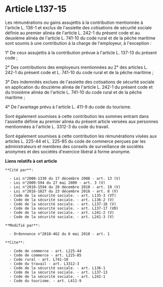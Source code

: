 # Article L137-15

Les rémunérations ou gains assujettis à la contribution mentionnée à l'article L. 136-1 et exclus de l'assiette des
cotisations de sécurité sociale définie au premier alinéa de l'article L. 242-1 du présent code et au deuxième alinéa de
l'article L. 741-10 du code rural et de la pêche maritime sont soumis à une contribution à la charge de l'employeur, à
l'exception : 

1° De ceux assujettis à la contribution prévue à l'article L. 137-13 du présent code ; 

2° Des contributions des employeurs mentionnées au 2° des articles L. 242-1 du présent code et L. 741-10 du code rural et de
la pêche maritime ; 

3° Des indemnités exclues de l'assiette des cotisations de sécurité sociale en application du douzième alinéa de l'article L.
242-1 du présent code et du troisième alinéa de l'article L. 741-10 du code rural et de la pêche maritime ; 

4° De l'avantage prévu à l'article L. 411-9 du code du tourisme. 

Sont également soumises à cette contribution les sommes entrant dans l'assiette définie au premier alinéa du présent article
versées aux personnes mentionnées à l'article L. 3312-3 du code du travail. 

Sont également soumises à cette contribution les rémunérations visées aux articles L. 225-44 et L. 225-85 du code de commerce
perçues par les administrateurs et membres des conseils de surveillance de sociétés anonymes et des sociétés d'exercice
libéral à forme anonyme.

**Liens relatifs à cet article**

	**Cité par**:

	  - Loi n°2008-1330 du 17 décembre 2008 - art. 13 (V)
	  - Loi n°2009-594 du 27 mai 2009 - art. 3 (V)
	  - Loi n°2010-1594 du 20 décembre 2010 - art. 19 (V)
	  - Loi n°2016-1827 du 23 décembre 2016 - art. 8 (V)
	  - Code de la sécurité sociale. - art. L135-3 (VT)
	  - Code de la sécurité sociale. - art. L136-2 (V)
	  - Code de la sécurité sociale. - art. L137-16 (V)
	  - Code de la sécurité sociale. - art. L137-17 (VD)
	  - Code de la sécurité sociale. - art. L241-2 (V)
	  - Code de la sécurité sociale. - art. L241-3 (V)

	**Modifié par**:

	  - Ordonnance n°2010-462 du 6 mai 2010 - art. 1

	**Cite**:

	  - Code de commerce - art. L225-44
	  - Code de commerce - art. L225-85
	  - Code rural - art. L741-10
	  - Code du travail - art. L3312-3
	  - Code de la sécurité sociale. - art. L136-1
	  - Code de la sécurité sociale. - art. L137-13
	  - Code de la sécurité sociale. - art. L242-1
	  - Code du tourisme. - art. L411-9
